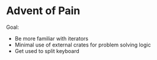 # Advent of Pain

Goal:
- Be more familiar with iterators
- Minimal use of external crates for problem solving logic
- Get used to split keyboard
